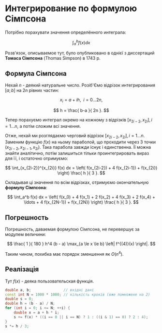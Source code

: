 # Интегрирование по формулою Сімпсона

Потрібно порахувати значення определённого интеграла:

$$
\int_a^b f(x) dx
$$

Розв'язок, описываемое тут, було опубликовано в однієї з диссертаций **Томаса Сімпсона** (Thomas Simpson) в 1743 р.

## Формула Сімпсона

Нехай $n$ - деякий натуральне число. Розіб'Ємо відрізок интегрирования $[a;b]$ на $2n$ рівних частин:

$$
x_i = a + i h,~~i = 0 \ldots 2n,
$$

$$
h = \frac{ b-a }{ 2n }.
$$

Тепер порахуємо интеграл окремо на кожному з відрізків $[x_{2i-2}, x_{2i}], i = 1 \ldots n$, а потім сложим всі значення.

Отже, нехай ми розглядаємо черговий відрізок $[x_{2i-2}, x_{2i}], i = 1 \ldots n$. Заменим функцію $f(x)$ на ньому параболой, що проходити через 3 точки $(x_{2i-2},x_{2i-1},x_{2i})$. Така парабола завжди існує і единственна. Її можна знайти аналітично, потім залишиться тільки проинтегрировать вираз для її, і остаточно отримуємо:

$$
\int_{x_{2i-2}}^{x_{2i}} f(x) dx = \left( f(x_{2i-2}) + 4 f(x_{2i-1}) + f(x_{2i}) \right) \frac{ h }{ 3 }.
$$

Складывая ці значення по всім відрізках, отримуємо окончательную **формулу Сімпсона**:

$$
\int_a^b f(x) dx = \left( f(x_0) + 4 f(x_1) + 2 f(x_2) + 4 f(x_3) + 2 f(x_4) + \ldots + 4 f(x_{2N-1}) + f(x_{2N}) \right) \frac{ h }{ 3 }.
$$

## Погрешность

Погрешность, даваемая формулою Сімпсона, не перевершує за модулем величини:

$$
\frac{ 1 }{ 180 } h^4 (b - a) \max_{a \le x \le b} \left| f^{(4)}(x) \right|.
$$

Таким чином, похибка має порядок зменшення як $O(n^4)$.

## Реалізація

Тут $f(x)$ - деяка пользовательская функція.

<!--- TODO: specify code snippet id -->
``` cpp
double a, b;               // вхідні дані
const int N = 1000 * 1000; // кількість кроків (вже помножене на 2)
double s = 0;
double h = (b - a) / N;
for (int i = 0; i <= N; ++i) {
    double x = a + h * i;
    s += f(x) * ((i == 0 || i == N) ? 1 : ((i & 1) == 0) ? 2 : 4);
}
s *= h / 3;
```
